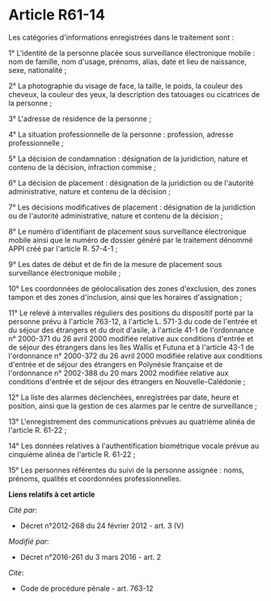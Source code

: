 # Article R61-14

Les catégories d'informations enregistrées dans le traitement sont : 

1° L'identité de la personne placée sous surveillance électronique mobile : nom de famille, nom d'usage, prénoms, alias, date
et lieu de naissance, sexe, nationalité ; 

2° La photographie du visage de face, la taille, le poids, la couleur des cheveux, la couleur des yeux, la description des
tatouages ou cicatrices de la personne ; 

3° L'adresse de résidence de la personne ; 

4° La situation professionnelle de la personne : profession, adresse professionnelle ; 

5° La décision de condamnation : désignation de la juridiction, nature et contenu de la décision, infraction commise ; 

6° La décision de placement : désignation de la juridiction ou de l'autorité administrative, nature et contenu de la
décision ; 

7° Les décisions modificatives de placement : désignation de la juridiction ou de l'autorité administrative, nature et
contenu de la décision ; 

8° Le numéro d'identifiant de placement sous surveillance électronique mobile ainsi que le numéro de dossier généré par le
traitement dénommé APPI créé par l'article R. 57-4-1 ; 

9° Les dates de début et de fin de la mesure de placement sous surveillance électronique mobile ; 

10° Les coordonnées de géolocalisation des zones d'exclusion, des zones tampon et des zones d'inclusion, ainsi que les
horaires d'assignation ; 

11° Le relevé à intervalles réguliers des positions du dispositif porté par la personne prévu à l'article 763-12, à l'article
L. 571-3 du code de l'entrée et du séjour des étrangers et du droit d'asile, à l'article 41-1 de l'ordonnance n° 2000-371 du
26 avril 2000 modifiée relative aux conditions d'entrée et de séjour des étrangers dans les îles Wallis et Futuna et à
l'article 43-1 de l'ordonnance n° 2000-372 du 26 avril 2000 modifiée relative aux conditions d'entrée et de séjour des
étrangers en Polynésie française et de l'ordonnance n° 2002-388 du 20 mars 2002 modifiée relative aux conditions d'entrée et
de séjour des étrangers en Nouvelle-Calédonie ; 

12° La liste des alarmes déclenchées, enregistrées par date, heure et position, ainsi que la gestion de ces alarmes par le
centre de surveillance ;

13° L'enregistrement des communications prévues au quatrième alinéa de l'article R. 61-22 ; 

14° Les données relatives à l'authentification biométrique vocale prévue au cinquième alinéa de l'article R. 61-22 ; 

15° Les personnes référentes du suivi de la personne assignée : noms, prénoms, qualités et coordonnées professionnelles.

**Liens relatifs à cet article**

_Cité par_:

  - Décret n°2012-268 du 24 février 2012 - art. 3 (V)

_Modifié par_:

  - Décret n°2016-261 du 3 mars 2016 - art. 2

_Cite_:

  - Code de procédure pénale - art. 763-12
